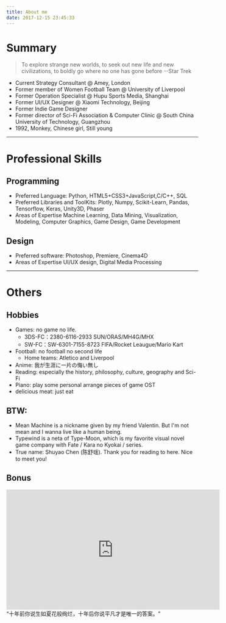 ```yaml
---
title: About me
date: 2017-12-15 23:45:33
---
```


# Summary
 
> To explore strange new worlds, 
> to seek out new life and new civilizations, 
> to boldly go where no one has gone before
> --Star Trek


 - Current Strategy Consultant @ Amey, London
 - Former member of Women Football Team @ University of Liverpool
 - Former Operation Specialist @ Hupu Sports Media, Shanghai
 - Former UI/UX Designer @ Xiaomi Technology, Beijing
 - Former Indie Game Designer 
 - Former director of Sci-Fi Association & Computer Clinic @ South China University of Technology, Guangzhou
 - 1992, Monkey, Chinese girl, Still young


---

# Professional Skills
## Programming
- Preferred Language:
Python, HTML5+CSS3+JavaScript,C/C++, SQL
- Preferred Libraries and ToolKits:
Plotly, Numpy, Scikit-Learn, Pandas, Tensorflow, Keras, Unity3D, Phaser
- Areas of Expertise
Machine Learning, Data Mining, Visualization, Modeling, Computer Graphics, Game Design, Game Development

## Design
- Preferred software:
Photoshop, Premiere, Cinema4D
- Areas of Expertise
UI/UX design, Digital Media Processing
---

# Others
## Hobbies
- Games: no game no life. 
    + 3DS-FC：2380-6116-2933  SUN/ORAS/MH4G/MHX
    + SW-FC：SW-6301-7155-8723 FIFA/Rocket Leaugue/Mario Kart
- Football: no football no second life
    + Home teams: Atletico and Liverpool
- Anime: 我が生涯に一片の悔い無し
- Reading: especially the history, philosophy, culture, geography and Sci-Fi
- Piano: play some personal arrange pieces of game OST
- delicious meat: just eat

## BTW:  
- Mean Machine is a nickname given by my friend Valentin. But I'm not mean and I wanna live like a human being.
- Typewind is a neta of Type-Moon, which is my favorite visual novel game company with Fate / Kara no Kyokai / series.
- True name: Shuyao Chen (陈舒瑶). Thank you for reading to here. Nice to meet you! 

## Bonus
<iframe width="560" height="315" src="https://www.youtube.com/embed/x90bdj7_Dgg" frameborder="0" allowfullscreen></iframe>
“十年前你说生如夏花般绚烂，十年后你说平凡才是唯一的答案。﻿”






